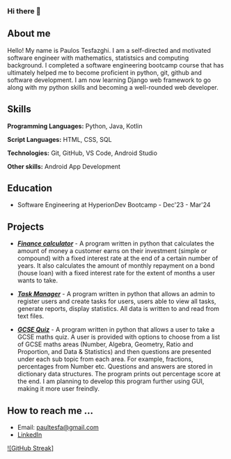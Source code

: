 ### Hi there 👋

<h2> About me </h2>

Hello! My name is Paulos Tesfazghi. I am a self-directed and motivated software engineer with mathematics, statistsics and computing background.
I completed a software engineering bootcamp course that has ultimately helped me to become proficient in python, git, github and software 
development. I am now learning Django web framework to go along with my python skills and becoming a well-rounded web developer.

<h2> Skills </h2>

**Programming Languages:** Python, Java, Kotlin

**Script Languages:**  HTML, CSS, SQL

**Technologies:**  Git, GitHub, VS Code, Android Studio

**Other skills:** Android App Development

<h2>Education</h2>

* Software Engineering at HyperionDev Bootcamp - Dec'23 - Mar'24

<h2>Projects </h2>

* ***[Finance calculator](https://github.com/pth2020/finalCapstone/blob/master/task_manager.py)*** - A program written in python that calculates the amount of money a customer earns on their investment (simple or compound) 
  with a fixed interest rate at the end of a certain number of years. It also calculates the amount of monthly repayment on a bond (house loan) 
  with a fixed interest rate for the extent of months a user wants to take. 

* ***[Task Manager](https://github.com/pth2020/Bootcamp-Portfolio/blob/main/Capstone%20Project%201/finance_calculators.py)*** - A program written in python that allows an admin to register users and create tasks for users, users able to view all tasks,
  generate reports, display statistics. All data is written to and read from text files.

* ***[GCSE Quiz](https://github.com/pth2020/Own-Projects/blob/main/GCSE%20maths%20quiz/quiz.py)*** - A program written in python that allows a user to take a GCSE maths quiz. A user is provided with options to choose from a list of
  GCSE maths areas (Number, Algebra, Geometry, Ratio and Proportion, and Data & Statistics) and then questions are presented under each sub topic from each area.
  For example, fractions, percentages from Number etc. Questions and answers are stored in dictionary data structures. The program prints out percentage score at the end.
  I am planning to develop this program further using GUI, making it more user freindly.   
   
<h2>How to reach me ...</h2>

* Email: paultesfa@gmail.com
* [LinkedIn](https://www.linkedin.com/in/paulos-tesfazghi-59098318a/)


[![GitHub Streak]](https://github-readme-streak-stats.herokuapp.com/?user=pth2020)

